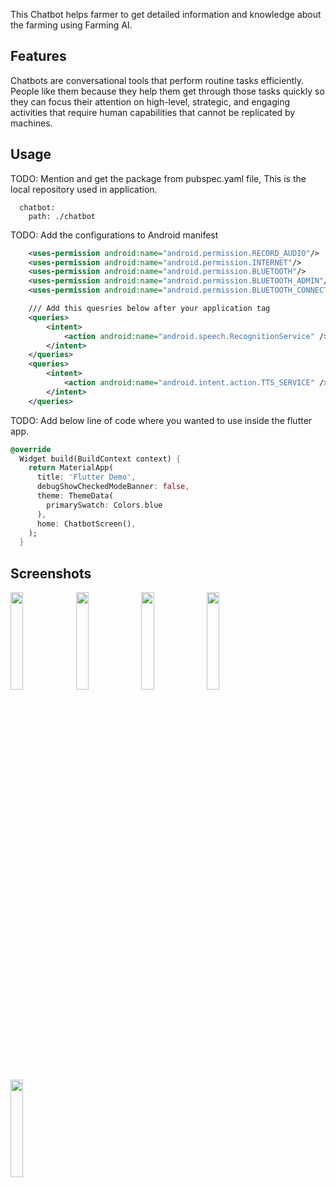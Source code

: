 <!--
This README describes the package. If you publish this package to pub.dev,
this README's contents appear on the landing page for your package.

For information about how to write a good package README, see the guide for
[writing package pages](https://dart.dev/guides/libraries/writing-package-pages).

For general information about developing packages, see the Dart guide for
[creating packages](https://dart.dev/guides/libraries/create-library-packages)
and the Flutter guide for
[developing packages and plugins](https://flutter.dev/developing-packages).
-->

This Chatbot helps farmer to get detailed information and knowledge about the farming using Farming AI.

## Features

Chatbots are conversational tools that perform routine tasks efficiently. People like them because they help them get through those tasks quickly so they can focus their attention on high-level, strategic, and engaging activities that require human capabilities that cannot be replicated by machines.

## Usage

TODO: Mention and get the package from pubspec.yaml file, This is the local repository used in application.

```pubspec
  chatbot:
    path: ./chatbot
```

TODO: Add the configurations to Android manifest

```manifest.xml
    <uses-permission android:name="android.permission.RECORD_AUDIO"/>
    <uses-permission android:name="android.permission.INTERNET"/>
    <uses-permission android:name="android.permission.BLUETOOTH"/>
    <uses-permission android:name="android.permission.BLUETOOTH_ADMIN"/>
    <uses-permission android:name="android.permission.BLUETOOTH_CONNECT"/>

    /// Add this quesries below after your application tag
    <queries>
        <intent>
            <action android:name="android.speech.RecognitionService" />
        </intent>
    </queries>
    <queries>
        <intent>
            <action android:name="android.intent.action.TTS_SERVICE" />
        </intent>
    </queries>
```

TODO: Add below line of code where you wanted to use inside the flutter app.

```dart
@override
  Widget build(BuildContext context) {
    return MaterialApp(
      title: 'Flutter Demo',
      debugShowCheckedModeBanner: false,
      theme: ThemeData(
        primarySwatch: Colors.blue
      ),
      home: ChatbotScreen(),
    );
  }
```

## Screenshots

<img src="https://github.com/ajinkya446/L-D-android-app-development/assets/49361315/c19c75a9-4001-412b-9454-5efdb9614734" width="20%" height="20%">

<img src="https://github.com/ajinkya446/L-D-android-app-development/assets/49361315/59b774c0-1c77-4245-a50a-c9a1fb896278" width="20%" height="20%">

<img src="https://github.com/ajinkya446/L-D-android-app-development/assets/49361315/0b1c8848-8da8-487e-907e-0929a80a4aa6" width="20%" height="20%">

<img src="https://github.com/ajinkya446/L-D-android-app-development/assets/49361315/e647032e-0a0d-459b-8a80-9569108e1569" width="20%" height="20%">

<img src="https://github.com/ajinkya446/L-D-android-app-development/assets/49361315/bf105a59-c669-4f00-85ad-95a8b9c0e388" width="20%" height="20%">
